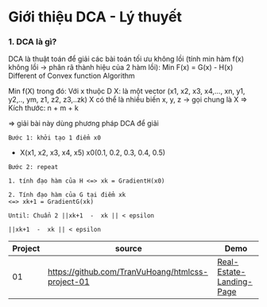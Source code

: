 # Giới thiệu DCA - Lý thuyết

### 1. DCA là gì?

DCA là thuật toán để giải các bài toán tối ưu không lồi (tính min hàm f(x) không lồi -> phân rã thành hiệu của 2 hàm lồi):
Min F(x) = G(x) - H(x) Different of Convex function Algorithm

Min f(X) trong đó:
Với x thuộc D
X: là một vector (x1, x2, x3, x4,..., xn, y1, y2,.., ym, z1, z2, z3,..zk)
X có thể là nhiều biến x, y, z -> gọi chung là X
=> Kích thước: n + m + k

=> giải bài này dùng phương pháp DCA để giải

`Bước 1: khởi tạo 1 điểm x0`

- X(x1, x2, x3, x4, x5) x0(0.1, 0.2, 0.3, 0.4, 0.5)

`Bước 2: repeat`

```
1. tính đạo hàm của H <=> xk = GradientH(x0)
```

```
2. Tính đạo hàm của G tại điểm xk
<=> xk+1 = GradientG(xk)
```

`Until: Chuẩn 2 ||xk+1  -  xk || < epsilon `

```
||xk+1  -  xk || < epsilon
```

| Project | source                                            | Demo                                                                         |
| ------- | ------------------------------------------------- | ---------------------------------------------------------------------------- |
| 01      | https://github.com/TranVuHoang/htmlcss-project-01 | [Real-Estate-Landing-Page](https://tranvuhoang.github.io/htmlcss-project-01) |

